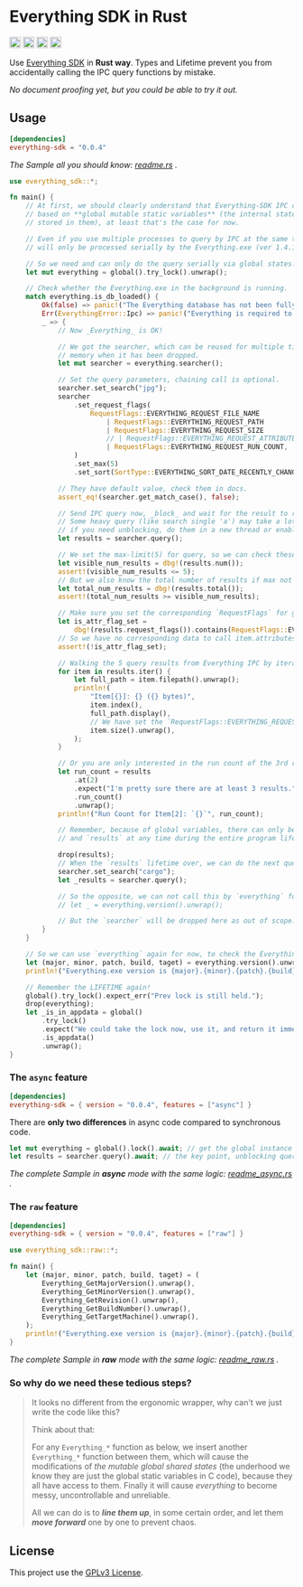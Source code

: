 # Everything SDK in Rust

[<img alt="Everything Version" src="https://img.shields.io/badge/Everything-1.4.1-FF8000?style=for-the-badge" height="20">](https://www.voidtools.com/)
[<img alt="crates.io" src="https://img.shields.io/crates/v/everything-sdk.svg?style=for-the-badge&color=fc8d62&logo=rust" height="20">](https://crates.io/crates/everything-sdk)
[<img alt="docs.rs" src="https://img.shields.io/badge/docs.rs-everything_sdk-66c2a5?style=for-the-badge&logo=docs.rs" height="20">](https://docs.rs/everything-sdk)
[<img alt="MSRV" src="https://img.shields.io/badge/MSRV-1.70-ffc832?style=for-the-badge" height="20">](https://blog.rust-lang.org/2023/06/01/Rust-1.70.0.html)

Use [Everything SDK](https://www.voidtools.com/support/everything/sdk/) in __Rust way__. Types and Lifetime prevent you from accidentally calling the IPC query functions by mistake.

_No document proofing yet, but you could be able to try it out._

## Usage

```toml
[dependencies]
everything-sdk = "0.0.4"
```

_The Sample all you should know: [readme.rs](examples/readme.rs) ._

```rust
use everything_sdk::*;

fn main() {
    // At first, we should clearly understand that Everything-SDK IPC code is
    // based on **global mutable static variables** (the internal state is
    // stored in them), at least that's the case for now.

    // Even if you use multiple processes to query by IPC at the same time, they
    // will only be processed serially by the Everything.exe (ver 1.4.1) process.

    // So we need and can only do the query serially via global states.
    let mut everything = global().try_lock().unwrap();

    // Check whether the Everything.exe in the background is running.
    match everything.is_db_loaded() {
        Ok(false) => panic!("The Everything database has not been fully loaded now."),
        Err(EverythingError::Ipc) => panic!("Everything is required to run in the background."),
        _ => {
            // Now _Everything_ is OK!

            // We got the searcher, which can be reused for multiple times queries and cleans up
            // memory when it has been dropped.
            let mut searcher = everything.searcher();

            // Set the query parameters, chaining call is optional.
            searcher.set_search("jpg");
            searcher
                .set_request_flags(
                    RequestFlags::EVERYTHING_REQUEST_FILE_NAME
                        | RequestFlags::EVERYTHING_REQUEST_PATH
                        | RequestFlags::EVERYTHING_REQUEST_SIZE
                        // | RequestFlags::EVERYTHING_REQUEST_ATTRIBUTES // no attr-data request
                        | RequestFlags::EVERYTHING_REQUEST_RUN_COUNT,
                )
                .set_max(5)
                .set_sort(SortType::EVERYTHING_SORT_DATE_RECENTLY_CHANGED_ASCENDING);

            // They have default value, check them in docs.
            assert_eq!(searcher.get_match_case(), false);

            // Send IPC query now, _block_ and wait for the result to return.
            // Some heavy query (like search single 'a') may take a lot of time in IPC data transfer, so
            // if you need unblocking, do them in a new thread or enable the `async` feature in crate.
            let results = searcher.query();

            // We set the max-limit(5) for query, so we can check these 5 or less results.
            let visible_num_results = dbg!(results.num());
            assert!(visible_num_results <= 5);
            // But we also know the total number of results if max not set. (just know, no IPC data copy)
            let total_num_results = dbg!(results.total());
            assert!(total_num_results >= visible_num_results);

            // Make sure you set the corresponding `RequestFlags` for getting result props.
            let is_attr_flag_set =
                dbg!(results.request_flags()).contains(RequestFlags::EVERYTHING_REQUEST_ATTRIBUTES);
            // So we have no corresponding data to call item.attributes() in for-loop as below.
            assert!(!is_attr_flag_set);

            // Walking the 5 query results from Everything IPC by iterator.
            for item in results.iter() {
                let full_path = item.filepath().unwrap();
                println!(
                    "Item[{}]: {} ({} bytes)",
                    item.index(),
                    full_path.display(),
                    // We have set the `RequestFlags::EVERYTHING_REQUEST_SIZE` for it before.
                    item.size().unwrap(),
                );
            }

            // Or you are only interested in the run count of the 3rd result in Everything Run History.
            let run_count = results
                .at(2)
                .expect("I'm pretty sure there are at least 3 results.")
                .run_count()
                .unwrap();
            println!("Run Count for Item[2]: `{}`", run_count);

            // Remember, because of global variables, there can only be one `everything`, `searcher`
            // and `results` at any time during the entire program lifetime.

            drop(results);
            // When the `results` lifetime over, we can do the next query by `searcher`.
            searcher.set_search("cargo");
            let _results = searcher.query();

            // So the opposite, we can not call this by `everything` for the lifetime limit.
            // let _ = everything.version().unwrap();

            // But the `searcher` will be dropped here as out of scope.
        }
    }

    // So we can use `everything` again for now, to check the Everything.exe version.
    let (major, minor, patch, build, taget) = everything.version().unwrap();
    println!("Everything.exe version is {major}.{minor}.{patch}.{build} ({taget})");

    // Remember the LIFETIME again!
    global().try_lock().expect_err("Prev lock is still held.");
    drop(everything);
    let _is_in_appdata = global()
        .try_lock()
        .expect("We could take the lock now, use it, and return it immediately.")
        .is_appdata()
        .unwrap();
}
```

### The `async` feature

```toml
[dependencies]
everything-sdk = { version = "0.0.4", features = ["async"] }
```

There are __only two differences__ in async code compared to synchronous code.

```rust
let mut everything = global().lock().await; // get the global instance
let results = searcher.query().await; // the key point, unblocking query
```

_The complete Sample in __async__ mode with the same logic: [readme_async.rs](examples/readme_async.rs) ._

### The `raw` feature

```toml
[dependencies]
everything-sdk = { version = "0.0.4", features = ["raw"] }
```

```rust
use everything_sdk::raw::*;

fn main() {
    let (major, minor, patch, build, taget) = (
        Everything_GetMajorVersion().unwrap(),
        Everything_GetMinorVersion().unwrap(),
        Everything_GetRevision().unwrap(),
        Everything_GetBuildNumber().unwrap(),
        Everything_GetTargetMachine().unwrap(),
    );
    println!("Everything.exe version is {major}.{minor}.{patch}.{build} ({taget})");
}
```

_The complete Sample in __raw__ mode with the same logic: [readme_raw.rs](examples/readme_raw.rs) ._

### So why do we need these tedious steps?

> It looks no different from the ergonomic wrapper, why can't we just write the code like this?
>
> Think about that:
>
> For any `Everything_*` function as below, we insert another `Everything_*` function between
> them, which will cause the modifications of _the mutable global shared states_ (the underhood
> we know they are just the global static variables in C code), because they all have access
> to them. Finally it will cause _everything_ to become messy, uncontrollable and unreliable.
>
> All we can do is to _**line them up**_, in some certain order, and let them _**move forward**_ one by one
> to prevent chaos.

## License

This project use the [GPLv3 License](https://www.gnu.org/licenses/gpl-3.0.html).

